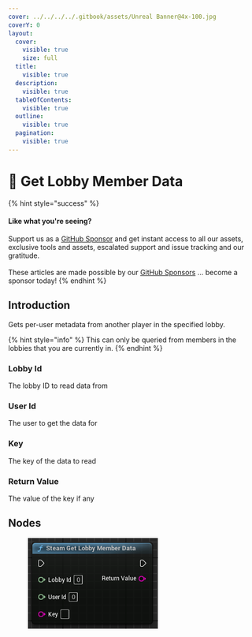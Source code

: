 ```yaml
---
cover: ../../../../.gitbook/assets/Unreal Banner@4x-100.jpg
coverY: 0
layout:
  cover:
    visible: true
    size: full
  title:
    visible: true
  description:
    visible: true
  tableOfContents:
    visible: true
  outline:
    visible: true
  pagination:
    visible: true
---
```


# 🔵 Get Lobby Member Data

{% hint style="success" %}
#### Like what you're seeing?

Support us as a [GitHub Sponsor](../../../../become-a-sponsor/) and get instant access to all our assets, exclusive tools and assets, escalated support and issue tracking and our gratitude.\
\
These articles are made possible by our [GitHub Sponsors](../../../../become-a-sponsor/) ... become a sponsor today!
{% endhint %}

## Introduction

Gets per-user metadata from another player in the specified lobby.&#x20;

{% hint style="info" %}
This can only be queried from members in the lobbies that you are currently in.
{% endhint %}

### Lobby Id

The lobby ID to read data from

### User Id

The user to get the data for

### Key

The key of the data to read

### Return Value

The value of the key if any

## Nodes

<figure><img src="../../../../.gitbook/assets/image (6) (1) (1).png" alt=""><figcaption></figcaption></figure>
